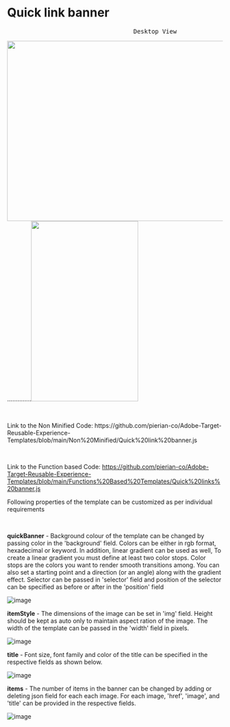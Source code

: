 # Quick link banner
<pre>                                   Desktop View                                                            Mobile View             </pre>
<img src="" width="700" height="420">..............<img src="" width="250" height="420">

<p>&nbsp;</p>
Link to the Non Minified Code: https://github.com/pierian-co/Adobe-Target-Reusable-Experience-Templates/blob/main/Non%20Minified/Quick%20link%20banner.js
<p>&nbsp;</p>

Link to the Function based Code: https://github.com/pierian-co/Adobe-Target-Reusable-Experience-Templates/blob/main/Functions%20Based%20Templates/Quick%20links%20banner.js

Following properties of the template can be customized as per individual requirements
<p>&nbsp;</p>

**quickBanner** -  Background colour of the template can be changed by passing color in the 'background' field. Colors can be either in rgb format, hexadecimal or keyword. In addition, linear gradient can be used as well, To create a linear gradient you must define at least two color stops. Color stops are the colors you want to render smooth transitions among. You can also set a starting point and a direction (or an angle) along with the gradient effect. Selector can be passed in 'selector' field and position of the selector can be specified as before or after in the 'position' field

![image](https://user-images.githubusercontent.com/101316657/175918099-b018872e-bf8a-4965-89ef-3fbe8572e2e1.png)

**itemStyle** - The dimensions of the image can be set in 'img' field. Height should be kept as auto only to maintain aspect ration of the image. The width of the template can be passed in the 'width' field in pixels. 

![image](https://user-images.githubusercontent.com/101316657/175918351-6890fe80-bc03-4944-8631-5df204ff392a.png)

**title** - Font size, font family and color of the title can be specified in the respective fields as shown below. 

![image](https://user-images.githubusercontent.com/101316657/175918570-22b76c64-1b80-4e34-9c5f-5626de962e64.png)

**items** - The number of items in the banner can be changed by adding or deleting json field for each each image. For each image, 'href', 'image', and 'title' can be provided in the respective fields. 

![image](https://user-images.githubusercontent.com/101316657/175918938-f89e84eb-166b-4aff-b161-c8d7ed2c4f43.png)



